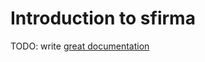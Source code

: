 # Introduction to sfirma

TODO: write [great documentation](http://jacobian.org/writing/what-to-write/)
